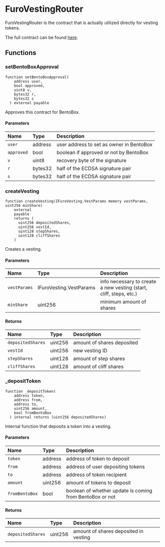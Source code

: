 # FuroVestingRouter

FuroVestingRouter is the contract that is actually utilized directly for vesting tokens.

The full contract can be found [here](https://github.com/sushiswap/sushiswap/blob/master/protocols/furo/contracts/FuroVestingRouter.sol).

## Functions

### setBentoBoxApproval

```solidity
function setBentoBoxApproval(
    address user,
    bool approved,
    uint8 v,
    bytes32 r,
    bytes32 s
  ) external payable
```

Approves this contract for BentoBox.

#### Parameters

| Name       | Type    | Description                              |
| :--------- | :------ | :--------------------------------------- |
| `user`     | address | user address to set as owner in BentoBox |
| `approved` | bool    | boolean if approved or not by BentoBox   |
| `v`        | uint8   | recovery byte of the signature           |
| `r`        | bytes32 | half of the ECDSA signature pair         |
| `s`        | bytes32 | half of the ECDSA signature pair         |

### createVesting

```solidity
function createVesting(IFuroVesting.VestParams memory vestParams, uint256 minShare)
    external
    payable
    returns (
      uint256 depositedShares,
      uint256 vestId,
      uint128 stepShares,
      uint128 cliffShares
    )
```

Creates a vesting.

#### Parameters

| Name         | Type                    | Description                                                        |
| :----------- | :---------------------- | :----------------------------------------------------------------- |
| `vestParams` | IFuroVesting.VestParams | info necessary to create a new vesting (start, cliff, steps, etc.) |
| `minShare`   | uint256                 | minimum amount of shares                                           |

#### Returns

| Name              | Type    | Description                |
| :---------------- | :------ | :------------------------- |
| `depositedShares` | uint256 | amount of shares deposited |
| `vestId`          | uint256 | new vesting ID             |
| `stepShares`      | uint128 | amount of step shares      |
| `cliffShares`     | uint128 | amount of cliff shares     |

### \_depositToken

```solidity
function _depositToken(
    address token,
    address from,
    address to,
    uint256 amount,
    bool fromBentoBox
  ) internal returns (uint256 depositedShares)
```

Internal function that deposits a token into a vesting.

#### Parameters

| Name           | Type    | Description                                              |
| :------------- | :------ | :------------------------------------------------------- |
| `token`        | address | address of token to deposit                              |
| `from`         | address | address of user depositing tokens                        |
| `to`           | address | address of token recipient                               |
| `amount`       | uint256 | amount of tokens to deposit                              |
| `fromBentoBox` | bool    | boolean of whether update is coming from BentoBox or not |

#### Returns

| Name              | Type    | Description                           |
| :---------------- | :------ | :------------------------------------ |
| `depositedShares` | uint256 | amount of shares deposited in vesting |
